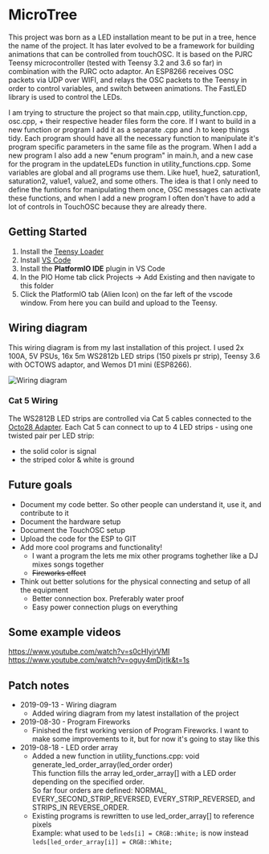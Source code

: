 # MicroTree
This project was born as a LED installation meant to be put in a tree, hence the name of the project. It has later evolved to be a framework for building animations that can be controlled from touchOSC. It is based on the PJRC Teensy microcontroller (tested with Teensy 3.2 and 3.6 so far) in combination with the PJRC octo adaptor. An ESP8266 receives OSC packets via UDP over WIFI, and relays the OSC packets to the Teensy in order to control variables, and switch between animations. The FastLED library is used to control the LEDs.

I am trying to structure the project so that main.cpp, utility_function.cpp, osc.cpp, + their respective header files form the core. If I want to build in a new function or program I add it as a separate .cpp and .h to keep things tidy.
Each program should have all the necessary function to manipulate it's program specific parameters in the same file as the program. When I add a new program I also add a new "enum program" in main.h, and a new case for the program in the updateLEDs function in utility_functions.cpp.
Some variables are global and all programs use them. Like hue1, hue2, saturation1, saturation2, value1, value2, and some others. The idea is that I only need to define the funtions for manipulating them once, OSC messages can activate these functions, and when I add a new program I often don't have to add a lot of controls in TouchOSC because they are already there.

## Getting Started

1. Install the [Teensy Loader](https://www.pjrc.com/teensy/loader.html)
2. Install [VS Code](https://code.visualstudio.com/)
3. Install the **PlatformIO IDE** plugin in VS Code
4. In the PIO Home tab click Projects -> Add Existing and then navigate to this folder
5. Click the PlatformIO tab (Alien Icon) on the far left of the vscode window. From here you can build and upload to the Teensy.

## Wiring diagram

This wiring diagram is from my last installation of this project. I used 2x 100A, 5V PSUs, 16x 5m WS2812b LED strips (150 pixels pr strip), Teensy 3.6 with OCTOWS adaptor, and Wemos D1 mini (ESP8266).

![Wiring diagram](https://github.com/harald25/MicroTree/raw/master/images/LEDTree_flowcamp-2019.png)

### Cat 5 Wiring

The WS2812B LED strips are controlled via Cat 5 cables connected to the [Octo28 Adapter](https://www.pjrc.com/store/octo28_adaptor.html). Each Cat 5 can connect to up to 4 LED strips - using one twisted pair per LED strip:

- the solid color is signal
- the striped color & white is ground

## Future goals
* Document my code better. So other people can understand it, use it, and contribute to it
* Document the hardware setup
* Document the TouchOSC setup
* Upload the code for the ESP to GIT
* Add more cool programs and functionality!
  * I want a program the lets me mix other programs toghether like a DJ mixes songs together
  * ~~Fireworks effect~~
* Think out better solutions for the physical connecting and setup of all the equipment
  * Better connection box. Preferably water proof
  * Easy power connection plugs on everything

## Some example videos
https://www.youtube.com/watch?v=s0cHIyjrVMI  
https://www.youtube.com/watch?v=oguy4mDjrlk&t=1s

## Patch notes
* 2019-09-13 - Wiring diagram
  * Added wiring diagram from my latest installation of the project
* 2019-08-30 - Program Fireworks
  * Finished the first working version of Program Fireworks. I want to make some improvements to it, but for now it's going to stay like this
* 2019-08-18 - LED order array
  * Added a new function in utility_functions.cpp: void generate_led_order_array(led_order order)  
    This function fills the array led_order_array[] with a LED order depending on the specified order.  
    So far four orders are defined: NORMAL, EVERY_SECOND_STRIP_REVERSED, EVERY_STRIP_REVERSED, and STRIPS_IN REVERSE_ORDER.
  * Existing programs is rewritten to use led_order_array[] to reference pixels  
    Example: what used to be `leds[i] = CRGB::White;` is now instead `leds[led_order_array[i]] = CRGB::White;`
    